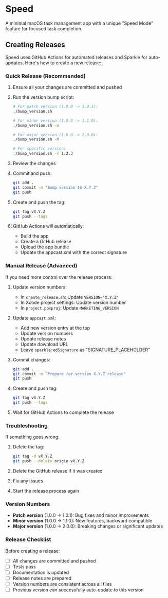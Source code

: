 # Speed

A minimal macOS task management app with a unique "Speed Mode" feature for focused task completion.

## Creating Releases

Speed uses GitHub Actions for automated releases and Sparkle for auto-updates. Here's how to create a new release:

### Quick Release (Recommended)

1. Ensure all your changes are committed and pushed
2. Run the version bump script:

   ```bash
   # For patch version (1.0.0 -> 1.0.1):
   ./bump_version.sh

   # For minor version (1.0.0 -> 1.1.0):
   ./bump_version.sh -m

   # For major version (1.0.0 -> 2.0.0):
   ./bump_version.sh -M

   # For specific version:
   ./bump_version.sh -v 1.2.3
   ```

3. Review the changes
4. Commit and push:
   ```bash
   git add .
   git commit -m "Bump version to X.Y.Z"
   git push
   ```
5. Create and push the tag:
   ```bash
   git tag vX.Y.Z
   git push --tags
   ```
6. GitHub Actions will automatically:
   - Build the app
   - Create a GitHub release
   - Upload the app bundle
   - Update the appcast.xml with the correct signature

### Manual Release (Advanced)

If you need more control over the release process:

1. Update version numbers:

   - In `create_release.sh`: Update `VERSION="X.Y.Z"`
   - In Xcode project settings: Update version number
   - In `project.pbxproj`: Update `MARKETING_VERSION`

2. Update `appcast.xml`:

   - Add new version entry at the top
   - Update version numbers
   - Update release notes
   - Update download URL
   - Leave `sparkle:edSignature` as "SIGNATURE_PLACEHOLDER"

3. Commit changes:

   ```bash
   git add .
   git commit -m "Prepare for version X.Y.Z release"
   git push
   ```

4. Create and push tag:

   ```bash
   git tag vX.Y.Z
   git push --tags
   ```

5. Wait for GitHub Actions to complete the release

### Troubleshooting

If something goes wrong:

1. Delete the tag:

   ```bash
   git tag -d vX.Y.Z
   git push --delete origin vX.Y.Z
   ```

2. Delete the GitHub release if it was created

3. Fix any issues

4. Start the release process again

### Version Numbers

- **Patch version** (1.0.0 -> 1.0.1): Bug fixes and minor improvements
- **Minor version** (1.0.0 -> 1.1.0): New features, backward compatible
- **Major version** (1.0.0 -> 2.0.0): Breaking changes or significant updates

### Release Checklist

Before creating a release:

- [ ] All changes are committed and pushed
- [ ] Tests pass
- [ ] Documentation is updated
- [ ] Release notes are prepared
- [ ] Version numbers are consistent across all files
- [ ] Previous version can successfully auto-update to this version
